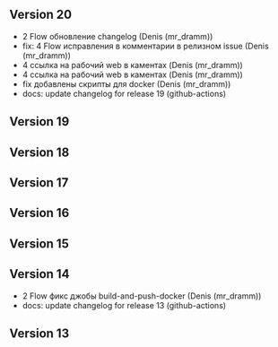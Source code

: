 ## Version 20
- 2 Flow обновление changelog (Denis (mr_dramm))
- fix: 4 Flow исправления в комментарии в релизном issue (Denis (mr_dramm))
- 4 ссылка на рабочий web в каментах (Denis (mr_dramm))
- 4 ссылка на рабочий web в каментах (Denis (mr_dramm))
- fix добавлены скрипты для docker (Denis (mr_dramm))
- docs: update changelog for release 19 (github-actions)

## Version 19


## Version 18


## Version 17


## Version 16


## Version 15


## Version 14
- 2 Flow фикс джобы build-and-push-docker (Denis (mr_dramm))
- docs: update changelog for release 13 (github-actions)

## Version 13

